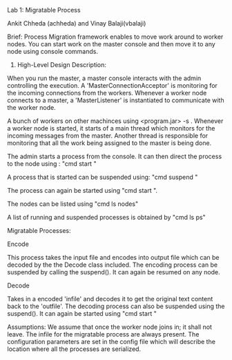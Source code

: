 Lab 1: Migratable Process

Ankit Chheda (achheda) and Vinay Balaji(vbalaji)

Brief:
Process Migration framework enables to move work around to worker nodes. You can start work on the master console and then move it to any node using console commands.


1. High-Level Design Description:

When you run the master, a master console interacts with the admin controlling the execution. A 'MasterConnectionAcceptor' is monitoring for the incoming connections from the workers. Whenever a worker node connects to a master, a 'MasterListener' is instantiated to communicate with the worker node.

A bunch of workers on other machinces using <program.jar> -s <master hostname>. Whenever a worker node is started, it starts of a main thread which monitors for the incoming messages from the master. Another thread is responsible for monitoring that all the work being assigned to the master is being done.

The admin starts a process from the console. It can then direct the process to the node using :
"cmd start <processID> <nodeID>" 

A process that is started can be suspended using: 
"cmd suspend <processID>" 

The process can again be started using "cmd start <processID> <nodeID>".

The nodes can be listed using 
"cmd ls nodes"

A list of running and suspended processes is obtained by 
"cmd ls ps"

Migratable Processes:

Encode <infile>  <outfile>

This process takes the input file and encodes into output file which can be decoded by the the Decode class included. The encoding process can be suspended by calling the suspend(). It can again be resumed on any node.

Decode <infile> <outfile>

Takes in a encoded 'infile' and decodes it to get the original text content back to the 'outfile'. The decoding process can also be suspended using the suspend(). It can again be started using "cmd start <processID> <nodeID>"


Assumptions:
We assume that once the worker node joins in; it shall not leave.
The infile for the migratable process are always present.
The configuration parameters are set in the config file which will describe the location where all the processes are serialized.